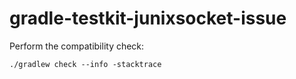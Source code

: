 # gradle-testkit-junixsocket-issue

Perform the compatibility check:

    ./gradlew check --info -stacktrace
